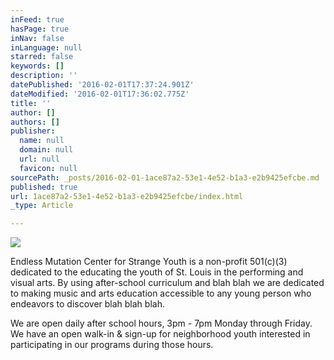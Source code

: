 ```yaml
---
inFeed: true
hasPage: true
inNav: false
inLanguage: null
starred: false
keywords: []
description: ''
datePublished: '2016-02-01T17:37:24.901Z'
dateModified: '2016-02-01T17:36:02.775Z'
title: ''
author: []
authors: []
publisher:
  name: null
  domain: null
  url: null
  favicon: null
sourcePath: _posts/2016-02-01-1ace87a2-53e1-4e52-b1a3-e2b9425efcbe.md
published: true
url: 1ace87a2-53e1-4e52-b1a3-e2b9425efcbe/index.html
_type: Article

---
```

![](https://the-grid-user-content.s3-us-west-2.amazonaws.com/4b9f52d8-7277-46aa-8326-2e9bdf10c0f8.png)

Endless Mutation Center for Strange Youth is a non-profit 501(c)(3) dedicated to the educating the youth of St. Louis in the performing and visual arts. By using after-school curriculum and blah blah we are dedicated to making music and arts education accessible to any young person who endeavors to discover blah blah blah.

We are open daily after school hours, 3pm - 7pm Monday through Friday.  
We have an open walk-in & sign-up for neighborhood youth interested in participating in our programs during those hours.